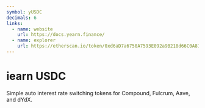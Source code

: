 ```yaml
---
symbol: yUSDC
decimals: 6
links:
  - name: website
    url: https://docs.yearn.finance/
  - name: explorer
    url: https://etherscan.io/token/0xd6aD7a6750A7593E092a9B218d66C0A814a3436e
---
```


# iearn USDC

Simple auto interest rate switching tokens for Compound, Fulcrum, Aave, and dYdX.
